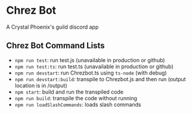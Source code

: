 # Chrez Bot

A Crystal Phoenix's guild discord app

## Chrez Bot Command Lists

- `npm run test`: run test.js (unavailable in production or github)
- `npm run test:ts`: run test.ts (unavailable in production or github)
- `npm run devstart`: run Chrezbot.ts using `ts-node` (with debug)
- `npm run devstart:build`: transpile to Chrezbot.js and then run (output location is in /output)
- `npm start`: build and run the transpiled code
- `npm run build`: transpile the code without running
- `npm run loadSlashCommands`: loads slash commands
